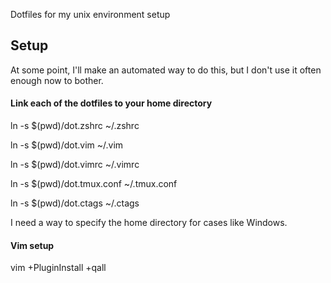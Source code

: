 Dotfiles for my unix environment setup

## Setup

At some point, I'll make an automated way to do this, but I don't use it
often enough now to bother.

#### Link each of the dotfiles to your home directory

ln -s $(pwd)/dot.zshrc ~/.zshrc

ln -s $(pwd)/dot.vim ~/.vim

ln -s $(pwd)/dot.vimrc ~/.vimrc

ln -s $(pwd)/dot.tmux.conf ~/.tmux.conf

ln -s $(pwd)/dot.ctags ~/.ctags

I need a way to specify the home directory for cases like Windows. 

#### Vim setup

vim +PluginInstall +qall
